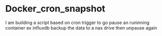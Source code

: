 # Docker_cron_snapshot
I am building a script based on cron trigger to go pause an runinning container ex influxdb backup the data to a nas drive then unpause again
